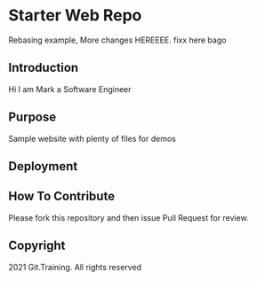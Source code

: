 # Starter Web Repo

Rebasing example, More changes HEREEEE. fixx here bago

## Introduction
Hi I am Mark a Software Engineer

## Purpose

Sample website with plenty of files for demos

## Deployment

## How To Contribute
Please fork this repository and then issue Pull Request for review.
## Copyright

2021 Git.Training. All rights reserved